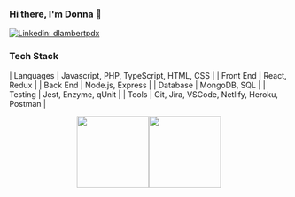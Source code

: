### Hi there, I'm Donna 👋

[![Linkedin: dlambertpdx](https://img.shields.io/badge/-dlambertpdx-blue?style=flat-square&logo=Linkedin&logoColor=white&link=https://www.linkedin.com/in/dlambertpdx/)](https://www.linkedin.com/in/dlambertpdx/)

### Tech Stack

| Languages 	| Javascript, PHP, TypeScript, HTML, CSS 	|
| Front End 	| React, Redux 	|
| Back End 	| Node.js, Express 	|
| Database 	| MongoDB, SQL 	|
| Testing 	| Jest, Enzyme, qUnit 	|
| Tools 	| Git, Jira, VSCode, Netlify, Heroku, Postman 	|

<div align="center">
  <img align="" height="130px" src="https://github-readme-stats.vercel.app/api?username=sanvean74&show_icons=true&hide_title=true&include_all_commits=true&hide_border=true&theme=darcula" /><img align="" height="130px" src="https://github-readme-stats.vercel.app/api/top-langs/?username=sanvean74&show_icons=true&hide_border=true&hide_title=true&layout=compact&theme=darcula" />
</div>
